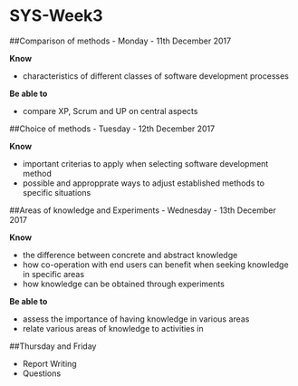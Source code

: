 # SYS-Week3

##Comparison of methods - Monday - 11th December 2017

**Know**
- characteristics of different classes of software development processes

**Be able to**
- compare XP, Scrum and UP on central aspects

##Choice of methods - Tuesday - 12th December 2017

**Know**
- important criterias to apply when selecting software development method
- possible and appropprate ways to adjust established methods to specific situations


##Areas of knowledge and Experiments - Wednesday - 13th December 2017

**Know**
- the difference between concrete and abstract knowledge
- how co-operation with end users can benefit when seeking knowledge in specific areas
- how knowledge can be obtained through experiments

**Be able to**
- assess the importance of having knowledge in various areas
- relate various areas of knowledge to activities in 



##Thursday and Friday 
* Report Writing
* Questions
